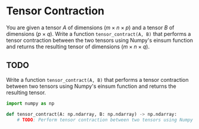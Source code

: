 # Tensor Contraction

You are given a tensor $A$ of dimensions $(m × n × p)$ and a tensor $B$ of dimensions $(p × q)$. Write a function `tensor_contract(A, B)` that performs a tensor contraction between the two tensors using Numpy's einsum function and returns the resulting tensor of dimensions $(m × n × q)$.

## TODO

Write a function `tensor_contract(A, B)` that performs a tensor contraction between two tensors using Numpy's einsum function and returns the resulting tensor.

```python
import numpy as np

def tensor_contract(A: np.ndarray, B: np.ndarray) -> np.ndarray:
    # TODO: Perform tensor contraction between two tensors using Numpy's einsum function and return the resulting tensor.
```
